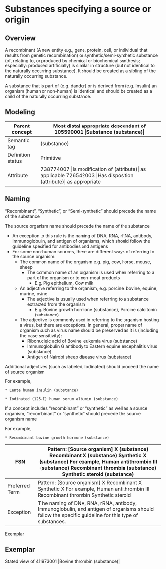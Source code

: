 # Substances specifying a source or origin

## Overview

A recombinant (A new entity e.g., gene, protein, cell, or individual that results from genetic recombination) or synthetic/semi-synthetic substance (of, relating to, or produced by chemical or biochemical synthesis; especially: produced artificially) is similar in structure (but not identical to the naturally occurring substance). It should be created as a sibling of the naturally occurring substance.

A substance that is part of (e.g. dander) or is derived from (e.g. Insulin) an organism (human or non-human) is identical and should be created as a child of the naturally occurring substance.

## Modeling

| Parent concept    | Most distal appropriate descendant of 105590001 \|Substance (substance)\|                                           |
| ----------------- | ------------------------------------------------------------------------------------------------------------------- |
| Semantic tag      | (substance)                                                                                                         |
| Definition status | Primitive                                                                                                           |
| Attribute         | 738774007 \|Is modification of (attribute)\| as applicable 726542003 \|Has disposition (attribute)\| as appropriate |

## Naming

“Recombinant”, “Synthetic”, or “Semi-synthetic” should precede the name of the substance

The source organism name should precede the name of the substance

* An exception to this rule is the naming of DNA, RNA, rRNA, antibody, Immunoglobulin, and antigen of organisms, which should follow the guideline specified for antibodies and antigens
* For some non-human sources, there are different ways of referring to the source organism:
  * The common name of the organism e.g. pig, cow, horse, mouse, sheep
    * The common name of an organism is used when referring to a part of the organism or to non-meat products
      * E.g. Pig epithelium, Cow milk
  * An adjective referring to the organism, e.g. porcine, bovine, equine, murine, ovine
    * The adjective is usually used when referring to a substance extracted from the organism
      * E.g. Bovine growth hormone (substance), Porcine calcitonin (substance)
  * The adjective is commonly used in referring to the organism hosting a virus, but there are exceptions. In general, proper name of organism such as virus name should be preserved as it is (including the case sensitivity):
    * Ribonucleic acid of Bovine leukemia virus (substance)
    * Immunoglobulin G antibody to Eastern equine encephalitis virus (substance)
    * Antigen of Nairobi sheep disease virus (substance)

Additional adjectives (such as labeled, Iodinated) should proceed the name of source organism

For example,

```
* Lente human insulin (substance)

* Iodinated (125-I) human serum albumin (substance)
```

If a concept includes “recombinant” or “synthetic” as well as a source organism, “recombinant” or “synthetic” should precede the source organism name

For example,

```
* Recombinant bovine growth hormone (substance)
```

| FSN            | Pattern: \[Source organism] X (substance) Recombinant X (substance) Synthetic X (substance) For example, Human antithrombin III (substance) Recombinant thrombin (substance) Synthetic steroid (substance) |
| -------------- | ---------------------------------------------------------------------------------------------------------------------------------------------------------------------------------------------------------- |
| Preferred Term | Pattern: \[Source organism] X Recombinant X Synthetic X For example, Human antithrombin III Recombinant thrombin Synthetic steroid                                                                         |
| Exception      | T he naming of DNA, RNA, rRNA, antibody, Immunoglobulin, and antigen of organisms should follow the specific guideline for this type of substances.                                                        |

Exemplar

## Exemplar

Stated view of 411973001 |Bovine thrombin (substance)|

<figure><img src="../../../../../../authoring/substance/images/174691625.png" alt=""><figcaption></figcaption></figure>
